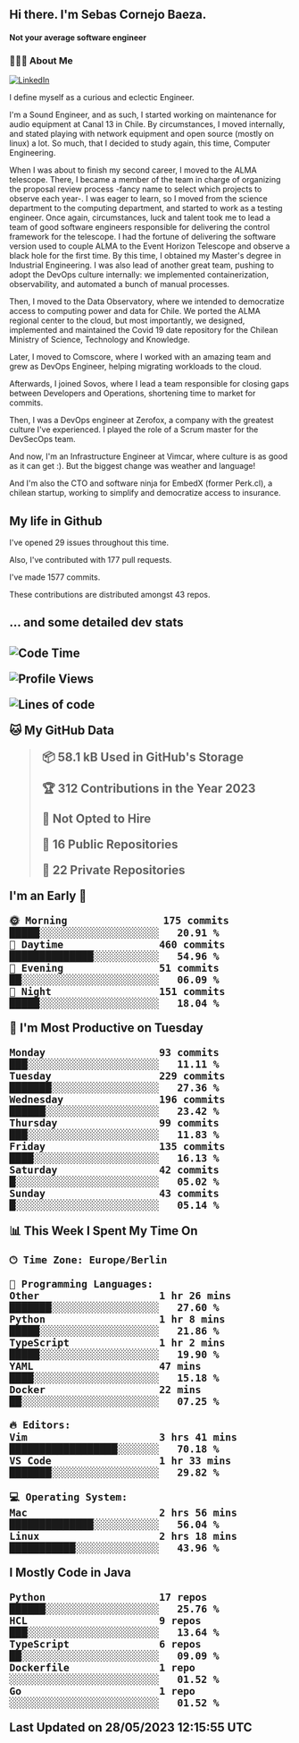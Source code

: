<h2> Hi there.  I'm Sebas Cornejo Baeza.</h2>
<h4> Not your average software engineer</h4>
<h3> 👨🏻‍💻 About Me </h3>
<a href="http://linkedin.com/in/sebastian-cornejo-baeza/"><img alt="LinkedIn" src="https://img.shields.io/badge/Sebas%20Cornejo%20-informational?style=appveyor&logo=linkedin"></a>


I define myself as a curious and eclectic Engineer.

I'm a Sound Engineer, and as such, I started working on maintenance for audio equipment at Canal 13 in Chile.
By circumstances, I moved internally, and stated playing with network equipment and open source (mostly on linux) 
a lot. So much, that I decided to study again, this time, Computer Engineering.

When I was about to finish my second career, I moved to the ALMA telescope. There, I became a member of the team
in charge of organizing the proposal review process -fancy name to select which projects to observe each year-. 
I was eager to learn, so I moved from the science department to the computing department, and started to work as 
a testing engineer. Once again, circumstances, luck and talent took me to lead a team of good software engineers 
responsible for delivering the control framework for the telescope. I had the fortune of delivering the software
version used to couple ALMA to the Event Horizon Telescope and observe a black hole for the first time.
By this time, I obtained my Master's degree in Industrial Engineering.
I was also lead of another great team, pushing to adopt the DevOps culture internally: we implemented containerization, observability, and automated a bunch of manual processes.

Then, I moved to the Data Observatory, where we intended to democratize access to computing power
and data for Chile. We ported the ALMA regional center to the cloud, but most importantly, we designed, implemented
and maintained the Covid 19 date repository for the Chilean Ministry of Science, Technology and Knowledge.

Later, I moved to Comscore, where I worked with an amazing team and grew as DevOps Engineer, helping migrating workloads to the cloud.

Afterwards, I joined Sovos, where I lead a team responsible for closing gaps between Developers and Operations, shortening time to market for commits.

Then, I was a DevOps engineer at Zerofox, a company with the greatest culture I've experienced. I played the role of a Scrum master for the DevSecOps team.

And now, I'm an Infrastructure Engineer at Vimcar, where culture is as good as it can get :). But the biggest change was weather and language!
 
And I'm also the CTO and software ninja for EmbedX (former Perk.cl), a chilean startup, working to simplify and democratize access to insurance.

<h2> My life in Github </h2>

I've opened 29 issues throughout this time.

Also, I've contributed with 177 pull requests.

I've made 1577 commits.

These contributions are distributed amongst 43 repos.

<h2>... and some detailed dev stats<h2>

<!--START_SECTION:waka-->
![Code Time](http://img.shields.io/badge/Code%20Time-352%20hrs%2052%20mins-blue)

![Profile Views](http://img.shields.io/badge/Profile%20Views-0-blue)

![Lines of code](https://img.shields.io/badge/From%20Hello%20World%20I%27ve%20Written-635.0%20thousand%20lines%20of%20code-blue)

**🐱 My GitHub Data** 

> 📦 58.1 kB Used in GitHub's Storage 
 > 
> 🏆 312 Contributions in the Year 2023
 > 
> 🚫 Not Opted to Hire
 > 
> 📜 16 Public Repositories 
 > 
> 🔑 22 Private Repositories 
 > 
**I'm an Early 🐤** 

```text
🌞 Morning                175 commits         █████░░░░░░░░░░░░░░░░░░░░   20.91 % 
🌆 Daytime                460 commits         ██████████████░░░░░░░░░░░   54.96 % 
🌃 Evening                51 commits          ██░░░░░░░░░░░░░░░░░░░░░░░   06.09 % 
🌙 Night                  151 commits         █████░░░░░░░░░░░░░░░░░░░░   18.04 % 
```
📅 **I'm Most Productive on Tuesday** 

```text
Monday                   93 commits          ███░░░░░░░░░░░░░░░░░░░░░░   11.11 % 
Tuesday                  229 commits         ███████░░░░░░░░░░░░░░░░░░   27.36 % 
Wednesday                196 commits         ██████░░░░░░░░░░░░░░░░░░░   23.42 % 
Thursday                 99 commits          ███░░░░░░░░░░░░░░░░░░░░░░   11.83 % 
Friday                   135 commits         ████░░░░░░░░░░░░░░░░░░░░░   16.13 % 
Saturday                 42 commits          █░░░░░░░░░░░░░░░░░░░░░░░░   05.02 % 
Sunday                   43 commits          █░░░░░░░░░░░░░░░░░░░░░░░░   05.14 % 
```


📊 **This Week I Spent My Time On** 

```text
🕑︎ Time Zone: Europe/Berlin

💬 Programming Languages: 
Other                    1 hr 26 mins        ███████░░░░░░░░░░░░░░░░░░   27.60 % 
Python                   1 hr 8 mins         █████░░░░░░░░░░░░░░░░░░░░   21.86 % 
TypeScript               1 hr 2 mins         █████░░░░░░░░░░░░░░░░░░░░   19.90 % 
YAML                     47 mins             ████░░░░░░░░░░░░░░░░░░░░░   15.18 % 
Docker                   22 mins             ██░░░░░░░░░░░░░░░░░░░░░░░   07.25 % 

🔥 Editors: 
Vim                      3 hrs 41 mins       ██████████████████░░░░░░░   70.18 % 
VS Code                  1 hr 33 mins        ███████░░░░░░░░░░░░░░░░░░   29.82 % 

💻 Operating System: 
Mac                      2 hrs 56 mins       ██████████████░░░░░░░░░░░   56.04 % 
Linux                    2 hrs 18 mins       ███████████░░░░░░░░░░░░░░   43.96 % 
```

**I Mostly Code in Java** 

```text
Python                   17 repos            ██████░░░░░░░░░░░░░░░░░░░   25.76 % 
HCL                      9 repos             ███░░░░░░░░░░░░░░░░░░░░░░   13.64 % 
TypeScript               6 repos             ██░░░░░░░░░░░░░░░░░░░░░░░   09.09 % 
Dockerfile               1 repo              ░░░░░░░░░░░░░░░░░░░░░░░░░   01.52 % 
Go                       1 repo              ░░░░░░░░░░░░░░░░░░░░░░░░░   01.52 % 
```




 Last Updated on 28/05/2023 12:15:55 UTC
<!--END_SECTION:waka-->
